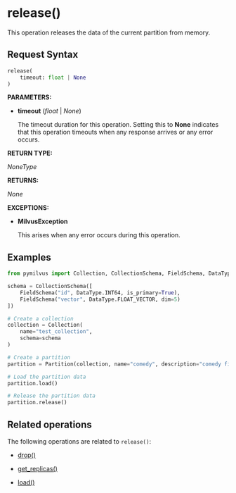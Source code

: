 # release()

This operation releases the data of the current partition from memory.

## Request Syntax

```python
release(
    timeout: float | None
)
```

**PARAMETERS:**

- **timeout** (*float* | *None*)  

    The timeout duration for this operation. Setting this to **None** indicates that this operation timeouts when any response arrives or any error occurs.

**RETURN TYPE:**

*NoneType*

**RETURNS:**

*None*

**EXCEPTIONS:**

- **MilvusException**

    This arises when any error occurs during this operation.

## Examples

```python
from pymilvus import Collection, CollectionSchema, FieldSchema, DataType

schema = CollectionSchema([
    FieldSchema("id", DataType.INT64, is_primary=True),
    FieldSchema("vector", DataType.FLOAT_VECTOR, dim=5)
])

# Create a collection
collection = Collection(
    name="test_collection",
    schema=schema
)

# Create a partition
partition = Partition(collection, name="comedy", description="comedy films")

# Load the partition data
partition.load()

# Release the partition data
partition.release()
```

## Related operations

The following operations are related to `release()`:

- [drop()](drop.md)

- [get_replicas()](get_replicas.md)

- [load()](load.md)

